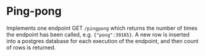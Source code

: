 # Ping-pong

Implements one endpoint GET `/pingpong` which returns the number of times the endpoint has been called, e.g. `{"pong":39165}`. A new row is inserted into a postgres database for each execution of the endpoint, and then count of rows is returned.